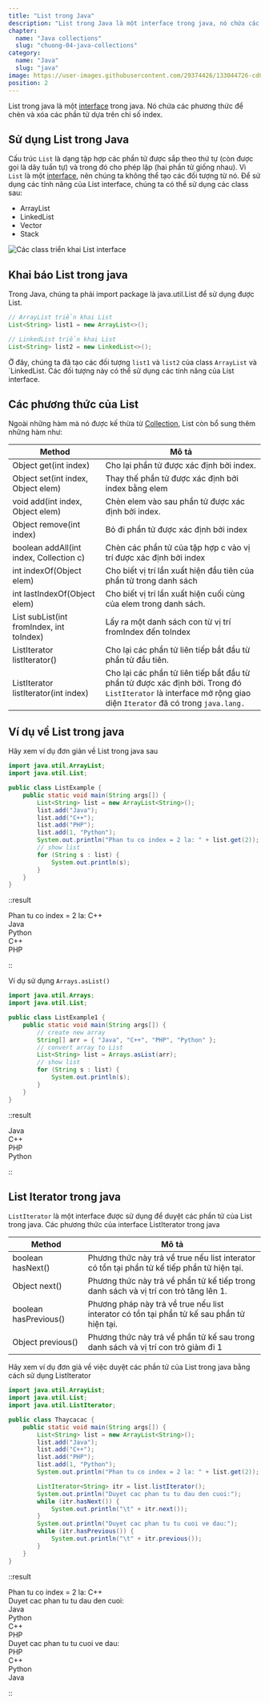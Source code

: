 ```yaml
---
title: "List trong Java"
description: "List trong Java là một interface trong java, nó chứa các phương thức để chèn và xóa các phần tử dựa trên chỉ số index."
chapter:
  name: "Java collections"
  slug: "chuong-04-java-collections"
category:
  name: "Java"
  slug: "java"
image: https://user-images.githubusercontent.com/29374426/133044726-cd098fdc-4a33-4f3f-a603-82ba49089dc9.png
position: 2
---
```


List trong java là một [interface](/bai-viet/java/interface-trong-java) trong java. Nó chứa các phương thức để chèn và xóa các phần tử dựa trên chỉ số index.

## Sử dụng List trong Java

Cấu trúc `List` là dạng tập hợp các phần tử được sắp theo thứ tự (còn được gọi là dãy tuần tự) và trong đó cho phép lặp (hai phần tử giống nhau). Vì `List` là một [interface](/bai-viet/java/interface-trong-java), nên chúng ta không thể tạo các đối tượng từ nó. Để sử dụng các tính năng của List interface, chúng ta có thể sử dụng các class sau:

- ArrayList
- LinkedList
- Vector
- Stack

![Các class triển khai List interface](https://user-images.githubusercontent.com/29374426/133044726-cd098fdc-4a33-4f3f-a603-82ba49089dc9.png)

## Khai báo List trong java

Trong Java, chúng ta phải import package là java.util.List để sử dụng được List.

```java
// ArrayList triển khai List
List<String> list1 = new ArrayList<>();

// LinkedList triển khai List
List<String> list2 = new LinkedList<>();
```

Ở đây, chúng ta đã tạo các đối tượng `list1` và `list2` của class `ArrayList` và `LinkedList. Các đối tượng này có thể sử dụng các tính năng của List interface.

## Các phương thức của List

Ngoài những hàm mà nó được kế thừa từ [Collection](/bai-viet/java/cac-collection-trong-java), List còn bổ sung thêm những hàm như:

| Method                                   | Mô tả                                                                                                                                                          |
| ---------------------------------------- | -------------------------------------------------------------------------------------------------------------------------------------------------------------- |
| Object get(int index)                    | Cho lại phần tử được xác định bởi index.                                                                                                                       |
| Object set(int index, Object elem)       | Thay thế phần tử được xác định bởi index bằng elem                                                                                                             |
| void add(int index, Object elem)         | Chèn elem vào sau phần tử được xác định bởi index.                                                                                                             |
| Object remove(int index)                 | Bỏ đi phần tử được xác định bởi index                                                                                                                          |
| boolean addAll(int index, Collection c)  | Chèn các phần tử của tập hợp c vào vị trí được xác định bởi index                                                                                              |
| int indexOf(Object elem)                 | Cho biết vị trí lần xuất hiện đầu tiên của phần tử trong danh sách                                                                                             |
| int lastIndexOf(Object elem)             | Cho biết vị trí lần xuất hiện cuối cùng của elem trong danh sách.                                                                                              |
| List subList(int fromIndex, int toIndex) | Lấy ra một danh sách con từ vị trí fromIndex đến toIndex                                                                                                       |
| ListIterator listIterator()              | Cho lại các phần tử liên tiếp bắt đầu từ phần tử đầu tiên.                                                                                                     |
| ListIterator listIterator(int index)     | Cho lại các phần tử liên tiếp bắt đầu từ phần tử được xác định bởi. Trong đó `ListIterator` là interface mở rộng giao diện `Iterator` đã có trong `java.lang.` |

## Ví dụ về List trong java

Hãy xem ví dụ đơn giản về List trong java sau

```java
import java.util.ArrayList;
import java.util.List;

public class ListExample {
    public static void main(String args[]) {
        List<String> list = new ArrayList<String>();
        list.add("Java");
        list.add("C++");
        list.add("PHP");
        list.add(1, "Python");
        System.out.println("Phan tu co index = 2 la: " + list.get(2));
        // show list
        for (String s : list) {
            System.out.println(s);
        }
    }
}
```

::result

Phan tu co index = 2 la: C++<br/>
Java<br/>
Python<br/>
C++<br/>
PHP

::

Ví dụ sử dụng `Arrays.asList()`

```java
import java.util.Arrays;
import java.util.List;

public class ListExample1 {
    public static void main(String args[]) {
        // create new array
        String[] arr = { "Java", "C++", "PHP", "Python" };
        // convert array to List
        List<String> list = Arrays.asList(arr);
        // show list
        for (String s : list) {
            System.out.println(s);
        }
    }
}
```

::result

Java<br/>
C++<br/>
PHP<br/>
Python

::

## List Iterator trong java

`ListIterator` là một interface được sử dụng để duyệt các phần tử của List trong java. Các phương thức của interface ListIterator trong java

| Method                | Mô tả                                                                                       |
| --------------------- | ------------------------------------------------------------------------------------------- |
| boolean hasNext()     | Phương thức này trả về true nếu list interator có tồn tại phần tử kế tiếp phần tử hiện tại. |
| Object next()         | Phương thức này trả về phần tử kế tiếp trong danh sách và vị trí con trỏ tăng lên 1.        |
| boolean hasPrevious() | Phương pháp này trả về true nếu list interator có tồn tại phần tử kế sau phần tử hiện tại.  |
| Object previous()     | Phương thức này trả về phần tử kế sau trong danh sách và vị trí con trỏ giảm đi 1           |

Hãy xem ví dụ đơn giả về việc duyệt các phần tử của List trong java bằng cách sử dụng ListIterator

```java
import java.util.ArrayList;
import java.util.List;
import java.util.ListIterator;

public class Thaycacac {
    public static void main(String args[]) {
        List<String> list = new ArrayList<String>();
        list.add("Java");
        list.add("C++");
        list.add("PHP");
        list.add(1, "Python");
        System.out.println("Phan tu co index = 2 la: " + list.get(2));

        ListIterator<String> itr = list.listIterator();
        System.out.println("Duyet cac phan tu tu dau den cuoi:");
        while (itr.hasNext()) {
            System.out.println("\t" + itr.next());
        }
        System.out.println("Duyet cac phan tu tu cuoi ve dau:");
        while (itr.hasPrevious()) {
            System.out.println("\t" + itr.previous());
        }
    }
}
```

::result

Phan tu co index = 2 la: C++<br/>
Duyet cac phan tu tu dau den cuoi:<br/>
Java<br/>
Python<br/>
C++<br/>
PHP<br/>
Duyet cac phan tu tu cuoi ve dau:<br/>
PHP<br/>
C++<br/>
Python<br/>
Java<br/>

::
